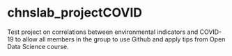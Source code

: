 # chnslab_projectCOVID
Test project on correlations between environmental indicators and COVID-19 to allow all members in the group to use Github and apply tips from Open Data Science course.

